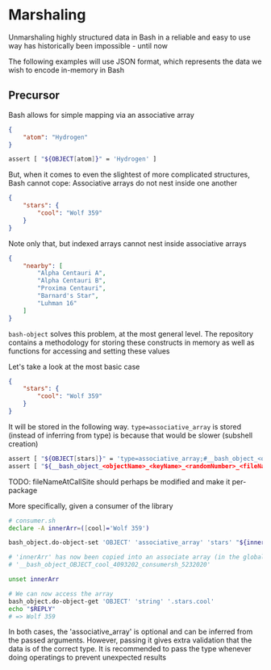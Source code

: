 # Marshaling

Unmarshaling highly structured data in Bash in a reliable and easy to use way has historically been impossible - until now

The following examples will use JSON format, which represents the data we wish to encode in-memory in Bash

## Precursor

Bash allows for simple mapping via an associative array

```json
{
	"atom": "Hydrogen"
}
```

```bash
assert [ "${OBJECT[atom]}" = 'Hydrogen' ]
```

But, when it comes to even the slightest of more complicated structures, Bash cannot cope: Associative arrays do not nest inside one another

```json
{
	"stars": {
		"cool": "Wolf 359"
	}
}
```

Note only that, but indexed arrays cannot nest inside associative arrays

```json
{
	"nearby": [
		"Alpha Centauri A",
		"Alpha Centauri B",
		"Proxima Centauri",
		"Barnard's Star",
		"Luhman 16"
	]
}
```

`bash-object` solves this problem, at the most general level. The repository contains a methodology for storing these constructs in memory as well as functions for accessing and setting these values

Let's take a look at the most basic case

```json
{
	"stars": {
		"cool": "Wolf 359"
	}
}
```

It will be stored in the following way. `type=associative_array` is stored (instead of inferring from type) is because that would be slower (subshell creation)

```sh
assert [ "${OBJECT[stars]}" = 'type=associative_array;#__bash_object_<objectName>_<keyName>_<randomNumber>_<fileNameAtCallSite>_<randomNumber>' ]
assert [ "${__bash_object_<objectName>_<keyName>_<randomNumber>_<fileNameAtCallSite>_<randomNumber>[cool]}" = 'Wolf 359' ]
```

TODO: fileNameAtCallSite should perhaps be modified and make it per-package

More specifically, given a consumer of the library

```sh
# consumer.sh
declare -A innerArr=([cool]='Wolf 359')

bash_object.do-object-set 'OBJECT' 'associative_array' 'stars' "${innerArr[@]}"

# 'innerArr' has now been copied into an associate array (in the global context) called (remember, numbers are _random_)
# '__bash_object_OBJECT_cool_4093202_consumersh_5232020'

unset innerArr

# We can now access the array
bash_object.do-object-get 'OBJECT' 'string' '.stars.cool'
echo "$REPLY"
# => Wolf 359
```

In both cases, the 'associative_array' is optional and can be inferred from the passed arguments. However, passing it gives extra validation that the data is of the correct type. It is recommended to pass the type whenever doing operatings to prevent unexpected results
